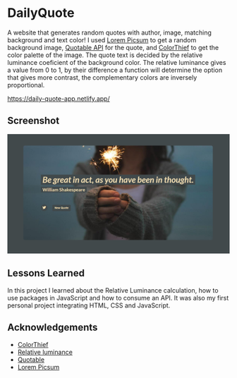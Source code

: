 
# DailyQuote

A website that generates random quotes with author, image, matching background and text color!
I used [Lorem Picsum](https://picsum.photos/) to get a random background image, [Quotable API](https://github.com/lukePeavey/quotable) for the quote, and [ColorThief](https://lokeshdhakar.com/projects/color-thief/) to get the color palette of the image. The quote text is decided by the relative luminance coeficient of the background color. The relative luminance gives a value from 0 to 1, by their difference a function will determine the option that gives more contrast, the complementary colors are inversely proportional.


https://daily-quote-app.netlify.app/
## Screenshot

![App Screenshot](screenshot_demo.png)


## Lessons Learned

In this project I learned about the Relative Luminance calculation, how to use packages in JavaScript and how to consume an API. It was also my first personal project integrating HTML, CSS and JavaScript.

## Acknowledgements

 - [ColorThief](https://lokeshdhakar.com/projects/color-thief/)
 - [Relative luminance](https://lokeshdhakar.com/projects/color-thief/)
 - [Quotable](https://github.com/lukePeavey/quotable)
 - [Lorem Picsum](https://picsum.photos/)

